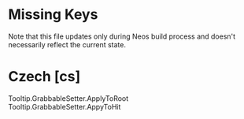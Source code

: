 # Missing Keys
Note that this file updates only during Neos build process and doesn't necessarily reflect the current state.

# Czech [cs]
Tooltip.GrabbableSetter.ApplyToRoot  
Tooltip.GrabbableSetter.AppyToHit  

